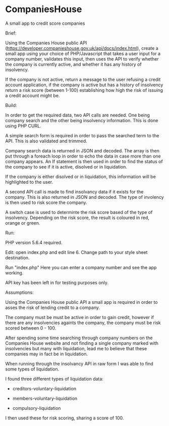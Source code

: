 # CompaniesHouse

A small app to credit score companies


Brief: 

Using the Companies House public API (https://developer.companieshouse.gov.uk/api/docs/index.html), create a small app using your choice of PHP/Javascript that takes a user input for a company number, validates this input, then uses the API to verify whether the company is currently active, and whether it has any history of insolvency.

If the company is not active, return a message to the user refusing a credit account application, if the company is active but has a history of insolvency return a risk score (between 1-100) establishing how high the risk of issuing a credit account might be.


Build: 

In order to get the required data, two API calls are needed. One being company search and the other being insolvency information. This is done using PHP CURL. 

A simple search form is required in order to pass the searched term to the API. This is also validated and trimmed.  

Company search data is returned in JSON and decoded. The array is then put through a foreach loop in order to echo the data in case more than one company appears. An If statement is then used in order to find the status of the company to see if it is active, disolved or in liquidation. 

If the company is either disolved or in liquidation, this information will be highlighted to the user. 

A second API call is made to find insolvancy data if it exists for the company. This is also returned in JSON and decoded. The type of involency is then used to risk score the company. 

A switch case is used to determinte the risk score based of the type of insolvency. Depending on the risk score, the result is coloured in red, orange or green. 


Run: 

PHP version 5.6.4 required. 

Edit: open index.php and edit line 6. Change path to your style sheet destination. 

Run "index.php" Here you can enter a company number and see the app working. 

API key has been left in for testing purposes only. 

Assumptions: 

Using the Companies House public API a small app is required in order to asses the risk of lending credit to a company. 

The company must be must be active in order to gain credit, however if there are any insolvencies againts the company, the company must be risk scored between 0 - 100. 

After spending some time searching through company numbers on the Companies House website and not finding a single company marked with insolvencies but many with liquidation, lead me to believe that these companies may in fact be in liquidation. 

When running through the insolvancy API in raw form I was able to find some types of liquidation.

I found three different types of liquidation data: 

 - creditors-voluntary-liquidation

 - members-voluntary-liquidation

 - compulsory-liquidation
 
 I then used these for risk scoring, sharing a score of 100. 
 
 